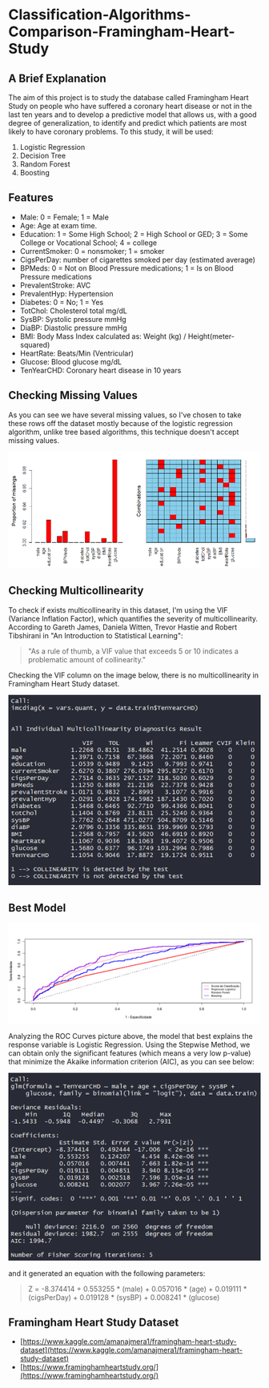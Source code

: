 # Classification-Algorithms-Comparison-Framingham-Heart-Study

## A Brief Explanation
The aim of this project is to study the database called Framingham Heart Study on people who have suffered a coronary heart disease or not in the last ten years and to develop a predictive model that allows us, with a good degree of generalization, to identify and predict which patients are most likely to have coronary problems. To this study, it will be used:

1. Logistic Regression
2. Decision Tree
3. Random Forest
4. Boosting

## Features
- Male: 0 = Female; 1 = Male
- Age: Age at exam time.
- Education: 1 = Some High School; 2 = High School or GED; 3 = Some College or Vocational School; 4 = college
- CurrentSmoker: 0 = nonsmoker; 1 = smoker
- CigsPerDay: number of cigarettes smoked per day (estimated average)
- BPMeds: 0 = Not on Blood Pressure medications; 1 = Is on Blood Pressure medications
- PrevalentStroke: AVC
- PrevalentHyp: Hypertension
- Diabetes: 0 = No; 1 = Yes
- TotChol: Cholesterol total mg/dL
- SysBP: Systolic pressure mmHg
- DiaBP: Diastolic pressure mmHg
- BMI: Body Mass Index calculated as: Weight (kg) / Height(meter-squared)
- HeartRate: Beats/Min (Ventricular)
- Glucose: Blood glucose mg/dL
- TenYearCHD: Coronary heart disease in 10 years

## Checking Missing Values
As you can see we have several missing values, so I've chosen to take these rows off the dataset mostly because of the logistic regression algorithm, unlike tree based algorithms, this technique doesn't accept missing values.

![Missing Values](https://github.com/ricardobreis/Classification-Algorithms-Comparison-Framingham-Heart-Study/blob/master/missing-values.png)

## Checking Multicollinearity
To check if exists multicollinearity in this dataset, I'm using the VIF (Variance Inflation Factor), which quantifies the severity of multicollinearity. According to Gareth James, Daniela Witten, Trevor Hastie and Robert Tibshirani in "An Introduction to Statistical Learning": 

> "As a rule of thumb, a VIF value that exceeds 5 or 10 indicates a problematic amount of collinearity."

Checking the VIF column on the image below, there is no multicollinearity in Framingham Heart Study dataset.

![Multicollinearity](https://github.com/ricardobreis/Classification-Algorithms-Comparison-Framingham-Heart-Study/blob/master/Multicollinearity.PNG)

## Best Model
![ROC Curves](https://github.com/ricardobreis/Classification-Algorithms-Comparison-Framingham-Heart-Study/blob/master/Roc-curves.png)

Analyzing the ROC Curves picture above, the model that best explains the response variable is Logistic Regression. Using the Stepwise Method, we can obtain only the significant features (which means a very low p-value) that minimize the Akaike information criterion (AIC), as you can see below:

![Stepwise](https://github.com/ricardobreis/Classification-Algorithms-Comparison-Framingham-Heart-Study/blob/master/stepwise.PNG)

and it generated an equation with the following parameters:

> Z = -8.374414 + 0.553255 * (male) + 0.057016 * (age) + 0.019111 * (cigsPerDay) + 0.019128 * (sysBP) + 0.008241 * (glucose)

## Framingham Heart Study Dataset
- [https://www.kaggle.com/amanajmera1/framingham-heart-study-dataset](https://www.kaggle.com/amanajmera1/framingham-heart-study-dataset)
- [https://www.framinghamheartstudy.org/](https://www.framinghamheartstudy.org/)
